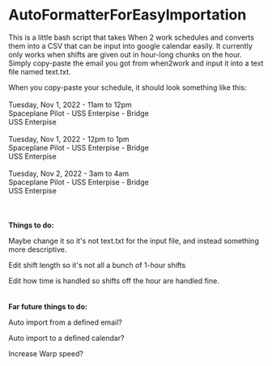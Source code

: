# AutoFormatterForEasyImportation
This is a little bash script that takes When 2 work schedules and converts them into a CSV that can be input into google calendar easily.
It currently only works when shifts are given out in hour-long chunks on the hour. 
Simply copy-paste the email you got from when2work and input it into a text file named text.txt. 


When you copy-paste your schedule, it should look something like this:
<br>  
Tuesday, Nov 1, 2022 - 11am to 12pm<br>
Spaceplane Pilot - USS Enterpise - Bridge<br>
USS Enterpise<br>
<br>
Tuesday, Nov 1, 2022 - 12pm to 1pm<br>
Spaceplane Pilot - USS Enterpise - Bridge<br>
USS Enterpise<br>
<br>
Tuesday, Nov 2, 2022 - 3am to 4am<br>
Spaceplane Pilot - USS Enterpise - Bridge<br>
USS Enterpise<br>
<br><br><br>
<strong>Things to do:</strong>

Maybe change it so it's not text.txt for the input file, and instead something more descriptive.

Edit shift length so it's not all a bunch of 1-hour shifts

Edit how time is handled so shifts off the hour are handled fine.
<br><br><br>
<strong>Far future things to do:</strong>

Auto import from a defined email?

Auto import to a defined calendar?

Increase Warp speed?
